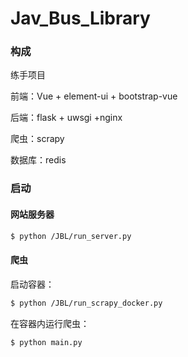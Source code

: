 # Jav_Bus_Library

### 构成

练手项目

前端：Vue + element-ui + bootstrap-vue

后端：flask + uwsgi +nginx

爬虫：scrapy

数据库：redis

### 启动

#### 网站服务器

```bash
$ python /JBL/run_server.py
```

#### 爬虫

启动容器：

```bash
$ python /JBL/run_scrapy_docker.py
```

在容器内运行爬虫：

```bash
$ python main.py 
```

